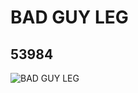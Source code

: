 # BAD GUY LEG
## 53984
![BAD GUY LEG](https://lc-www-live-s.legocdn.com/media/bricks/5/2/4291056.jpg)